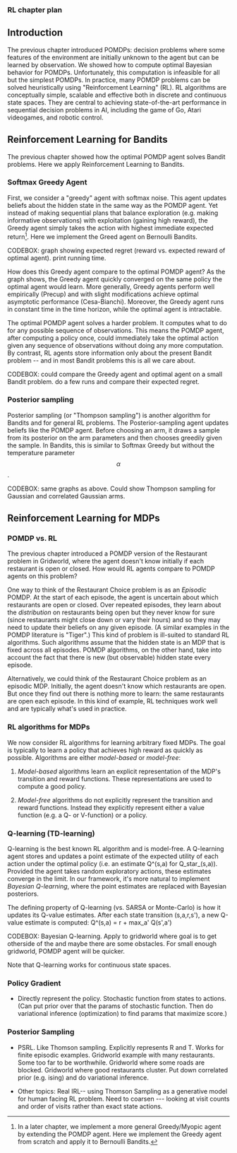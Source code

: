 ### RL chapter plan

## Introduction

The previous chapter introduced POMDPs: decision problems where some features of the environment are initially unknown to the agent but can be learned by observation. We showed how to compute optimal Bayesian behavior for POMDPs. Unfortunately, this computation is infeasible for all but the simplest POMDPs. In practice, many POMDP problems can be solved heuristically using "Reinforcement Learning" (RL). RL algorithms are conceptually simple, scalable and effective both in discrete and continuous state spaces. They are central to achieving state-of-the-art performance in sequential decision problems in AI, including the game of Go, Atari videogames, and robotic control. 

## Reinforcement Learning for Bandits
The previous chapter showed how the optimal POMDP agent solves Bandit problems. Here we apply Reinforcement Learning to Bandits.

### Softmax Greedy Agent
First, we consider a "greedy" agent with softmax noise. This agent updates beliefs about the hidden state in the same way as the POMDP agent. Yet instead of making sequential plans that balance exploration (e.g. making informative observations) with exploitation (gaining high reward), the Greedy agent simply takes the action with highest immediate expected return[^greedy]. Here we implement the Greed agent on Bernoulli Bandits. 

[^greedy]:In a later chapter, we implement a more general Greedy/Myopic agent by extending the POMDP agent. Here we implement the Greedy agent from scratch and apply it to Bernoulli Bandits.

CODEBOX: graph showing expected regret (reward vs. expected reward of optimal agent). print running time. 

How does this Greedy agent compare to the optimal POMDP agent? As the graph shows, the Greedy agent quickly converged on the same policy the optimal agent would learn. More generally, Greedy agents perform well empirically (Precup) and with slight modifications achieve optimal asymptotic performance (Cesa-Bianchi). Moreover, the Greedy agent runs in constant time in the time horizon, while the optimal agent is intractable. 

The optimal POMDP agent solves a harder problem. It computes what to do for any possible sequence of observations. This means the POMDP agent, after computing a policy once, could immediately take the optimal action given any sequence of observations without doing any more computation. By contrast, RL agents store information only about the present Bandit problem -- and in most Bandit problems this is all we care about. 

CODEBOX: could compare the Greedy agent and optimal agent on a small Bandit problem. do a few runs and compare their expected regret.



### Posterior sampling
Posterior sampling (or "Thompson sampling") is another algorithm for Bandits and for general RL problems. The Posterior-sampling agent updates beliefs like the POMDP agent. Before choosing an arm, it draws a sample from its posterior on the arm parameters and then chooses greedily given the sample. In Bandits, this is similar to Softmax Greedy but without the temperature parameter $$\alpha$$.

CODEBOX: same graphs as above. Could show Thompson sampling for Gaussian and correlated Gaussian arms. 


## Reinforcement Learning for MDPs

### POMDP vs. RL
The previous chapter introduced a POMDP version of the Restaurant problem in Gridworld, where the agent doesn't know initially if each restaurant is open or closed. How would RL agents compare to POMDP agents on this problem?

One way to think of the Restaurant Choice problem is as an *Episodic* POMDP. At the start of each episode, the agent is uncertain about which restaurants are open or closed. Over repeated episodes, they learn about the *distribution* on restaurants being open but they never know for sure (since restaurants might close down or vary their hours) and so they may need to update their beliefs on any given episode. (A similar examples in the POMDP literature is "Tiger".) This kind of problem is ill-suited to standard RL algorithms. Such algorithms assume that the hidden state is an MDP that is fixed across all episodes. POMDP algorithms, on the other hand, take into account the fact that there is new (but observable) hidden state every episode.

<!-- The general learning problem: there is some state that's initially unknown and fixed across episodes and some state that's random across episodes but observable. A POMDP agent should be able to learn both of these -->

Alternatively, we could think of the Restaurant Choice problem as an episodic MDP. Initially, the agent doesn't know which restaurants are open. But once they find out there is nothing more to learn: the same restaurants are open each episode. In this kind of example, RL techniques work well and are typically what's used in practice. 

### RL algorithms for MDPs
We now consider RL algorithms for learning arbitrary fixed MDPs. The goal is typically to learn a policy that achieves high reward as quickly as possible. Algorithms are either *model-based* or *model-free*:

1. *Model-based* algorithms learn an explicit representation of the MDP's transition and reward functions. These representations are used to compute a good policy. 

2. *Model-free* algorithms do not explicitly represent the transition and reward functions. Instead they explicitly represent either a value function (e.g. a Q- or V-function) or a policy. 

### Q-learning (TD-learning)
Q-learning is the best known RL algorithm and is model-free. A Q-learning agent stores and updates a point estimate of the expected utility of each action under the optimal policy (i.e. an estimate Q^(s,a) for Q_star_(s,a)). Provided the agent takes random exploratory actions, these estimates converge in the limit. In our framework, it's more natural to implement *Bayesian Q-learning*, where the point estimates are replaced with Bayesian posteriors.

The defining property of Q-learning (vs. SARSA or Monte-Carlo) is how it updates its Q-value estimates. After each state transition (s,a,r,s'), a new Q-value estimate is computed:
Q^(s,a) = r + max_a' Q(s',a')

CODEBOX: Bayesian Q-learning. Apply to gridworld where goal is to get otherside of the and maybe there are some obstacles. For small enough gridworld, POMDP agent will be quicker.

Note that Q-learning works for continuous state spaces. 

### Policy Gradient
- Directly represent the policy. Stochastic function from states to actions. (Can put prior over that the params of stochastic function. Then do variational inference (optimization) to find params that maximize score.)

### Posterior Sampling

- PSRL. Like Thomson sampling. Explicitly represents R and T. Works for finite episodic examples. Gridworld example with many restaurants. Some too far to be worthwhile. Gridworld where some roads are blocked. Gridworld where good restaurants cluster. Put down correlated prior (e.g. ising) and do variational inference.


- Other topics: Real IRL-- using Thomson Sampling as a generative model for human facing RL problem. Need to coarsen --- looking at visit counts and order of visits rather than exact state actions. 





